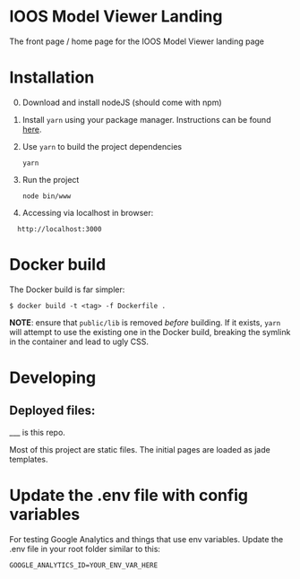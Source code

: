 # IOOS Model Viewer Landing

The front page / home page for the IOOS Model Viewer landing page


# Installation

0. Download and install nodeJS (should come with npm)
0. Install `yarn` using your package manager. Instructions can be found [here](https://legacy.yarnpkg.com/en/docs/install/).

0. Use `yarn` to build the project dependencies

   ```
   yarn
   ```

0. Run the project

    ```
    node bin/www
    ```

0. Accessing via localhost in browser:
  ```
    http://localhost:3000
  ```

# Docker build

The Docker build is far simpler:

```
$ docker build -t <tag> -f Dockerfile .
```

__NOTE__: ensure that `public/lib` is removed *before* building. If it exists,
`yarn` will attempt to use the existing one in the Docker build, breaking the symlink
in the container and lead to ugly CSS.

# Developing

## Deployed files:
___ is this repo.

Most of this project are static files. The initial pages are loaded as jade
templates.  

# Update the .env file with config variables
For testing Google Analytics and things that use env variables.
Update the .env file in your root folder similar to this:
```
GOOGLE_ANALYTICS_ID=YOUR_ENV_VAR_HERE
```
